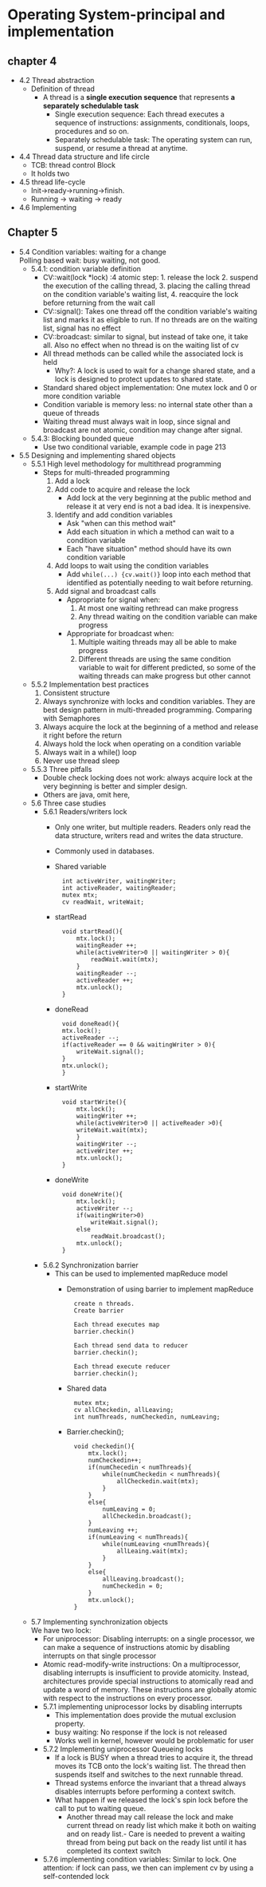 Operating System-principal and implementation
==
chapter 4
---
- 4.2 Thread abstraction
	- Definition of thread
		- A thread is a __single execution sequence__ that represents __a separately schedulable task__ 
			- Single execution sequence: Each thread executes a sequence of instructions: assignments, conditionals, loops, procedures and so on. 
			- Separately schedulable task: The operating system can run, suspend, or resume a thread at anytime.  
- 4.4 Thread data structure and life circle
	- TCB: thread control Block
	- It holds two 
- 4.5 thread life-cycle
	- Init->ready->running->finish. 
	- Running -> waiting -> ready
- 4.6 Implementing 

Chapter 5
---
- 5.4 Condition variables: waiting for a change  
Polling based wait: busy waiting, not good.
	- 5.4.1: condition variable definition
		- CV::wait(lock *lock) :4 atomic step: 1. release the lock 2. suspend the execution of the calling thread, 3. placing the calling thread on the condition variable's waiting list, 4. reacquire the lock before returning from the wait call
		- CV::signal(): Takes one thread off the condition variable's waiting list and marks it as eligible to run. If no threads are on the waiting list, signal has no effect 
		- CV::broadcast: similar to signal, but instead of take one, it take all. Also no effect when no thread is on the waiting list of cv
		- All thread methods can be called while the associated lock is held
			- Why?: A lock is used to wait for a change  shared state, and a lock is designed to protect updates to shared state. 
		- Standard shared object implementation: One mutex lock and 0 or more condition variable
		- Condition variable is memory less: no internal state other than a queue of threads
		- Waiting thread must always wait in loop, since signal and broadcast are not atomic, condition may change after signal. 
	- 5.4.3: Blocking bounded queue
		- Use two conditional variable, example code in page 213
- 5.5 Designing and implementing shared objects
	- 5.5.1 High level methodology for multithread programming 
		- Steps for multi-threaded programming
			1. Add a lock
			2. Add code to acquire and release the lock
				- Add lock at the very beginning at the public method and release it at very end is not a bad idea. It is inexpensive. 
			3. Identify and add condition variables
				- Ask "when can this method wait"
				- Add each situation in which a method can wait to a condition variable
				- Each "have situation" method should have its own condition variable 
			4. Add loops to wait using the condition variables 
				- Add ```while(...) {cv.wait()}``` loop into each method that identified as potentially needing to wait before returning. 
			5. Add signal and broadcast calls
				- Appropriate for signal when:
					1. At most one waiting rethread can make progress
					2. Any thread waiting on the condition variable can make progress
				- Appropriate for broadcast when:
					1. Multiple waiting threads may all be able to make progress
					2. Different threads are using the same condition variable to wait for different predicted, so some of the waiting threads can make progress but other cannot
	- 5.5.2 Implementation best practices
		1. Consistent structure 
		2. Always synchronize with locks and condition variables. They are best design pattern in multi-threaded programming. Comparing with Semaphores 
		3. Always acquire the lock at the beginning of a method and release it right before the return
		4. Always hold the lock when operating on a condition variable 
		5. Always wait in a while() loop
		6. Never use thread sleep
	- 5.5.3 Three pitfalls
		- Double check locking does not work: always acquire lock at the very beginning is better and simpler design.
		- Others are java, omit here,  
	- 5.6  Three case studies
		- 5.6.1 Readers/writers lock
			- Only one writer, but multiple readers. Readers only read the data structure, writers read and writes the data structure. 
			- Commonly used in databases. 
			- Shared variable  
			
					int activeWriter, waitingWriter;
					int activeReader, waitingReader;
					mutex mtx;
					cv readWait, writeWait;
			- startRead 
					
					void startRead(){
						mtx.lock();
						waitingReader ++;
						while(activeWriter>0 || waitingWriter > 0){
							readWait.wait(mtx);
						}
						waitingReader --;
						activeReader ++;
						mtx.unlock();
					}
			- doneRead 
				
					void doneRead(){
					mtx.lock();
					activeReader --;
					if(activeReader == 0 && waitingWriter > 0){
						writeWait.signal();
					}
					mtx.unlock();
					}
			- startWrite
				
					void startWrite(){
						mtx.lock();
						waitingWriter ++;
						while(activeWriter>0 || activeReader >0){
						writeWait.wait(mtx);
						}
						waitingWriter --;
						activeWriter ++;
						mtx.unlock();
					}
			- doneWrite
				
					void doneWrite(){
						mtx.lock();
						activeWriter --;
						if(waitingWriter>0)
							writeWait.signal();
						else
							readWait.broadcast();
						mtx.unlock();
					}
		- 5.6.2 Synchronization barrier
			- This can be used to implemented mapReduce model
				- Demonstration of using barrier to implement mapReduce
				
						create n threads.
						Create barrier
						
						Each thread executes map
						barrier.checkin()
						
						Each thread send data to reducer
						barrier.checkin();
						
						Each thread execute reducer
						barrier.checkin();
				- Shared data
						
						mutex mtx;
						cv allCheckedin, allLeaving;
						int numThreads, numCheckedin, numLeaving;
				
				- Barrier.checkin();
						
						void checkedin(){
							mtx.lock();
							numCheckedin++;
							if(numChecedin < numThreads){
								while(numCheckedin < numThreads){
									allCheckedin.wait(mtx);
								}
							}
							else{
								numLeaving = 0;
								allCheckedin.broadcast();
							}
							numLeaving ++;
							if(numLeaving < numThreads){
								while(numLeaving <numThreads){
									allLeaing.wait(mtx);
								}
							}
							else{
								allLeaving.broadcast();
								numCheckedin = 0;
							}
							mtx.unlock();
						}
						
	- 5.7 Implementing synchronization objects  
	We have two lock:
		- For uniprocessor: Disabling interrupts: on a single processor, we can make a sequence of instructions atomic by disabling interrupts on that single processor
		- Atomic read-modify-write instructions: On a multiprocessor, disabling interrupts is insufficient to provide atomicity. Instead, architectures provide special instructions to atomically read and update a word of memory. These instructions are globally atomic with respect to the instructions on every processor. 
		- 5.7.1 implementing uniprocessor locks by disabling interrupts
			- This implementation does provide the mutual exclusion property. 
			- busy waiting: No response if the lock is not released
			- Works well in kernel, however would be problematic for user
		- 5.7.2 Implementing uniprocessor Queueing locks
			- If a lock is BUSY when a thread tries to acquire it, the thread moves its TCB onto the lock's waiting list. The thread then suspends itself and switches to the next runnable thread. 
			- Thread systems enforce the invariant that a thread always disables interrupts before performing a context switch. 
			- What happen if we released the lock's spin lock before the call to put to waiting queue. 
				- Another thread may call release the lock and make current thread on ready list which make it both on waiting and on ready list.- Care is needed to prevent a waiting thread from being put back on the ready list until it has completed its context switch
		- 5.7.6 implementing condition variables: Similar to lock. One attention: if lock can pass, we then can implement cv by using a self-contended lock
		